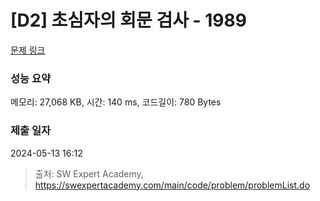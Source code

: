 # [D2] 초심자의 회문 검사 - 1989 

[문제 링크](https://swexpertacademy.com/main/code/problem/problemDetail.do?contestProbId=AV5PyTLqAf4DFAUq) 

### 성능 요약

메모리: 27,068 KB, 시간: 140 ms, 코드길이: 780 Bytes

### 제출 일자

2024-05-13 16:12



> 출처: SW Expert Academy, https://swexpertacademy.com/main/code/problem/problemList.do